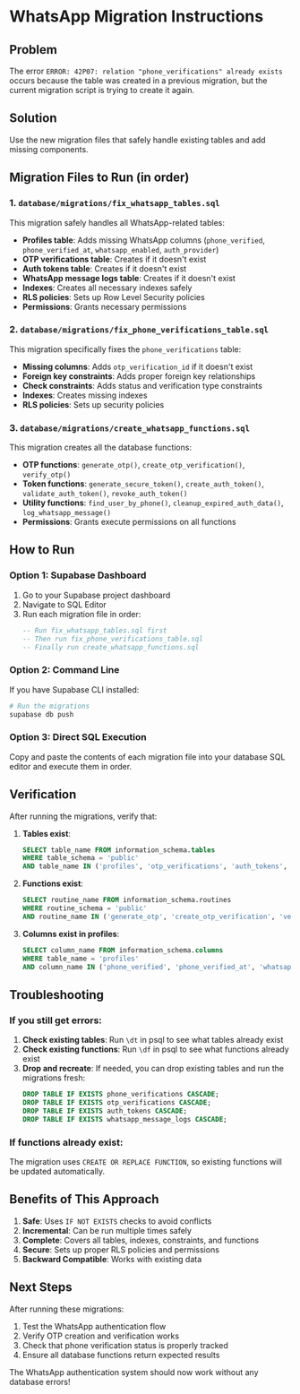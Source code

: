 # WhatsApp Migration Instructions

## Problem
The error `ERROR: 42P07: relation "phone_verifications" already exists` occurs because the table was created in a previous migration, but the current migration script is trying to create it again.

## Solution
Use the new migration files that safely handle existing tables and add missing components.

## Migration Files to Run (in order)

### 1. `database/migrations/fix_whatsapp_tables.sql`
This migration safely handles all WhatsApp-related tables:
- **Profiles table**: Adds missing WhatsApp columns (`phone_verified`, `phone_verified_at`, `whatsapp_enabled`, `auth_provider`)
- **OTP verifications table**: Creates if it doesn't exist
- **Auth tokens table**: Creates if it doesn't exist  
- **WhatsApp message logs table**: Creates if it doesn't exist
- **Indexes**: Creates all necessary indexes safely
- **RLS policies**: Sets up Row Level Security policies
- **Permissions**: Grants necessary permissions

### 2. `database/migrations/fix_phone_verifications_table.sql`
This migration specifically fixes the `phone_verifications` table:
- **Missing columns**: Adds `otp_verification_id` if it doesn't exist
- **Foreign key constraints**: Adds proper foreign key relationships
- **Check constraints**: Adds status and verification type constraints
- **Indexes**: Creates missing indexes
- **RLS policies**: Sets up security policies

### 3. `database/migrations/create_whatsapp_functions.sql`
This migration creates all the database functions:
- **OTP functions**: `generate_otp()`, `create_otp_verification()`, `verify_otp()`
- **Token functions**: `generate_secure_token()`, `create_auth_token()`, `validate_auth_token()`, `revoke_auth_token()`
- **Utility functions**: `find_user_by_phone()`, `cleanup_expired_auth_data()`, `log_whatsapp_message()`
- **Permissions**: Grants execute permissions on all functions

## How to Run

### Option 1: Supabase Dashboard
1. Go to your Supabase project dashboard
2. Navigate to SQL Editor
3. Run each migration file in order:
   ```sql
   -- Run fix_whatsapp_tables.sql first
   -- Then run fix_phone_verifications_table.sql
   -- Finally run create_whatsapp_functions.sql
   ```

### Option 2: Command Line
If you have Supabase CLI installed:
```bash
# Run the migrations
supabase db push
```

### Option 3: Direct SQL Execution
Copy and paste the contents of each migration file into your database SQL editor and execute them in order.

## Verification

After running the migrations, verify that:

1. **Tables exist**:
   ```sql
   SELECT table_name FROM information_schema.tables 
   WHERE table_schema = 'public' 
   AND table_name IN ('profiles', 'otp_verifications', 'auth_tokens', 'phone_verifications', 'whatsapp_message_logs');
   ```

2. **Functions exist**:
   ```sql
   SELECT routine_name FROM information_schema.routines 
   WHERE routine_schema = 'public' 
   AND routine_name IN ('generate_otp', 'create_otp_verification', 'verify_otp', 'find_user_by_phone');
   ```

3. **Columns exist in profiles**:
   ```sql
   SELECT column_name FROM information_schema.columns 
   WHERE table_name = 'profiles' 
   AND column_name IN ('phone_verified', 'phone_verified_at', 'whatsapp_enabled', 'auth_provider');
   ```

## Troubleshooting

### If you still get errors:
1. **Check existing tables**: Run `\dt` in psql to see what tables already exist
2. **Check existing functions**: Run `\df` in psql to see what functions already exist
3. **Drop and recreate**: If needed, you can drop existing tables and run the migrations fresh:
   ```sql
   DROP TABLE IF EXISTS phone_verifications CASCADE;
   DROP TABLE IF EXISTS otp_verifications CASCADE;
   DROP TABLE IF EXISTS auth_tokens CASCADE;
   DROP TABLE IF EXISTS whatsapp_message_logs CASCADE;
   ```

### If functions already exist:
The migration uses `CREATE OR REPLACE FUNCTION`, so existing functions will be updated automatically.

## Benefits of This Approach

1. **Safe**: Uses `IF NOT EXISTS` checks to avoid conflicts
2. **Incremental**: Can be run multiple times safely
3. **Complete**: Covers all tables, indexes, constraints, and functions
4. **Secure**: Sets up proper RLS policies and permissions
5. **Backward Compatible**: Works with existing data

## Next Steps

After running these migrations:
1. Test the WhatsApp authentication flow
2. Verify OTP creation and verification works
3. Check that phone verification status is properly tracked
4. Ensure all database functions return expected results

The WhatsApp authentication system should now work without any database errors!
